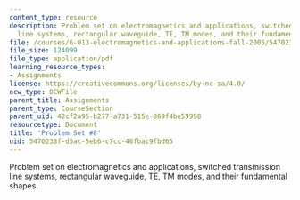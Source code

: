 ```yaml
---
content_type: resource
description: Problem set on electromagnetics and applications, switched transmission
  line systems, rectangular waveguide, TE, TM modes, and their fundamental shapes.
file: /courses/6-013-electromagnetics-and-applications-fall-2005/5470238fd5ac5eb6c7cc48fbac9fbd65_ps8.pdf
file_size: 124099
file_type: application/pdf
learning_resource_types:
- Assignments
license: https://creativecommons.org/licenses/by-nc-sa/4.0/
ocw_type: OCWFile
parent_title: Assignments
parent_type: CourseSection
parent_uid: 42cf2a95-b277-a731-515e-869f4be59998
resourcetype: Document
title: 'Problem Set #8'
uid: 5470238f-d5ac-5eb6-c7cc-48fbac9fbd65
---
```

Problem set on electromagnetics and applications, switched transmission line systems, rectangular waveguide, TE, TM modes, and their fundamental shapes.
